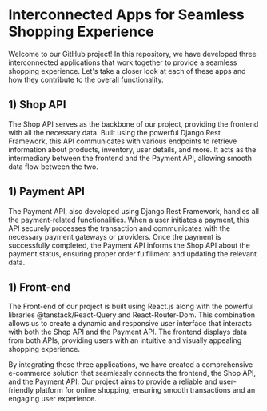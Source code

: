 # Interconnected Apps for Seamless Shopping Experience
Welcome to our GitHub project! In this repository, we have developed three interconnected applications that work together to provide a seamless shopping experience. Let's take a closer look at each of these apps and how they contribute to the overall functionality.

## 1) Shop API
The Shop API serves as the backbone of our project, providing the frontend with all the necessary data. Built using the powerful Django Rest Framework, this API communicates with various endpoints to retrieve information about products, inventory, user details, and more. It acts as the intermediary between the frontend and the Payment API, allowing smooth data flow between the two.

## 1) Payment API
The Payment API, also developed using Django Rest Framework, handles all the payment-related functionalities. When a user initiates a payment, this API securely processes the transaction and communicates with the necessary payment gateways or providers. Once the payment is successfully completed, the Payment API informs the Shop API about the payment status, ensuring proper order fulfillment and updating the relevant data.

## 1) Front-end
The Front-end of our project is built using React.js along with the powerful libraries @tanstack/React-Query and React-Router-Dom. This combination allows us to create a dynamic and responsive user interface that interacts with both the Shop API and the Payment API. The frontend displays data from both APIs, providing users with an intuitive and visually appealing shopping experience.

By integrating these three applications, we have created a comprehensive e-commerce solution that seamlessly connects the frontend, the Shop API, and the Payment API. Our project aims to provide a reliable and user-friendly platform for online shopping, ensuring smooth transactions and an engaging user experience.
